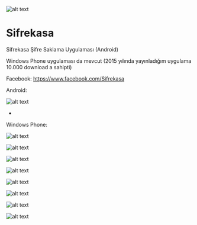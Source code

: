 ![alt text](https://raw.githubusercontent.com/mehmetzantur/Sifrekasa/master/SS_wp/0.png?token=AF0GE2gzzNXlNWALgU5xUbEvlZUt2rx5ks5a4LoUwA%3D%3D)

# Sifrekasa
Sifrekasa Şifre Saklama Uygulaması (Android)

Windows Phone uygulaması da mevcut (2015 yılında yayınladığım uygulama 10.000 download a sahipti)

Facebook: https://www.facebook.com/Sifrekasa


Android:

![alt text](https://raw.githubusercontent.com/mehmetzantur/Sifrekasa/master/SS_android/1.jpg?token=AF0GExGInYFQ7zF1yTcDyJqPpjcUd6u6ks5a4LoMwA%3D%3D)


-


Windows Phone:

![alt text](https://raw.githubusercontent.com/mehmetzantur/Sifrekasa/master/SS_wp/1.png?token=AF0GEzul3SGrdI-zCeGNCqZe4T865QDDks5a4LoYwA%3D%3D)

![alt text](https://raw.githubusercontent.com/mehmetzantur/Sifrekasa/master/SS_wp/2.png?token=AF0GE10VnLpE2vgPNxSXZY0u04AfLfGMks5a4LocwA%3D%3D)

![alt text](https://raw.githubusercontent.com/mehmetzantur/Sifrekasa/master/SS_wp/3.png?token=AF0GE0oW3sYaYI6xSX2vebMzEDUY3v1wks5a4LogwA%3D%3D)

![alt text](https://raw.githubusercontent.com/mehmetzantur/Sifrekasa/master/SS_wp/4.png?token=AF0GEyJVofrKOZnoE7Hct7tpBxrTaQpDks5a4LokwA%3D%3D)

![alt text](https://raw.githubusercontent.com/mehmetzantur/Sifrekasa/master/SS_wp/5.png?token=AF0GE4EZzdXFEfGazRq0bnQ7Hq9dJaFWks5a4LoowA%3D%3D)

![alt text](https://raw.githubusercontent.com/mehmetzantur/Sifrekasa/master/SS_wp/6.png?token=AF0GEzpMtUjTGv5TyL8BKFWwkjKg3KZqks5a4LotwA%3D%3D)

![alt text](https://raw.githubusercontent.com/mehmetzantur/Sifrekasa/master/SS_wp/7.png?token=AF0GE878XYgVr3vmbpz6j2rC_AhUT4U_ks5a4Lo6wA%3D%3D)

![alt text](https://raw.githubusercontent.com/mehmetzantur/Sifrekasa/master/SS_wp/8.png?token=AF0GE2F2gA6DBnIUsT2Vg_GovV1STOSEks5a4LpAwA%3D%3D)
